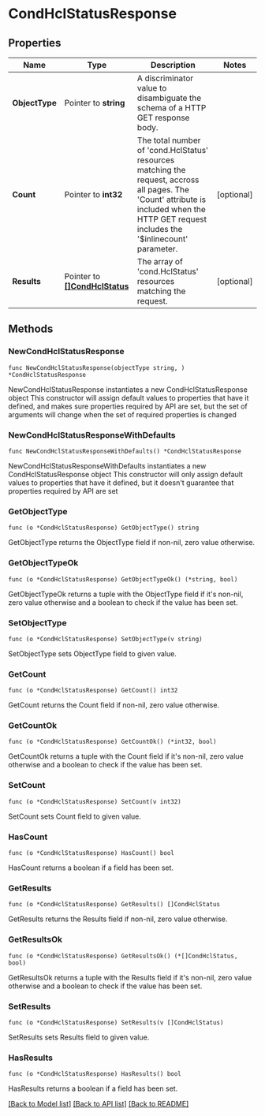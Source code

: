 # CondHclStatusResponse

## Properties

Name | Type | Description | Notes
------------ | ------------- | ------------- | -------------
**ObjectType** | Pointer to **string** | A discriminator value to disambiguate the schema of a HTTP GET response body. | 
**Count** | Pointer to **int32** | The total number of &#39;cond.HclStatus&#39; resources matching the request, accross all pages. The &#39;Count&#39; attribute is included when the HTTP GET request includes the &#39;$inlinecount&#39; parameter. | [optional] 
**Results** | Pointer to [**[]CondHclStatus**](cond.HclStatus.md) | The array of &#39;cond.HclStatus&#39; resources matching the request. | [optional] 

## Methods

### NewCondHclStatusResponse

`func NewCondHclStatusResponse(objectType string, ) *CondHclStatusResponse`

NewCondHclStatusResponse instantiates a new CondHclStatusResponse object
This constructor will assign default values to properties that have it defined,
and makes sure properties required by API are set, but the set of arguments
will change when the set of required properties is changed

### NewCondHclStatusResponseWithDefaults

`func NewCondHclStatusResponseWithDefaults() *CondHclStatusResponse`

NewCondHclStatusResponseWithDefaults instantiates a new CondHclStatusResponse object
This constructor will only assign default values to properties that have it defined,
but it doesn't guarantee that properties required by API are set

### GetObjectType

`func (o *CondHclStatusResponse) GetObjectType() string`

GetObjectType returns the ObjectType field if non-nil, zero value otherwise.

### GetObjectTypeOk

`func (o *CondHclStatusResponse) GetObjectTypeOk() (*string, bool)`

GetObjectTypeOk returns a tuple with the ObjectType field if it's non-nil, zero value otherwise
and a boolean to check if the value has been set.

### SetObjectType

`func (o *CondHclStatusResponse) SetObjectType(v string)`

SetObjectType sets ObjectType field to given value.


### GetCount

`func (o *CondHclStatusResponse) GetCount() int32`

GetCount returns the Count field if non-nil, zero value otherwise.

### GetCountOk

`func (o *CondHclStatusResponse) GetCountOk() (*int32, bool)`

GetCountOk returns a tuple with the Count field if it's non-nil, zero value otherwise
and a boolean to check if the value has been set.

### SetCount

`func (o *CondHclStatusResponse) SetCount(v int32)`

SetCount sets Count field to given value.

### HasCount

`func (o *CondHclStatusResponse) HasCount() bool`

HasCount returns a boolean if a field has been set.

### GetResults

`func (o *CondHclStatusResponse) GetResults() []CondHclStatus`

GetResults returns the Results field if non-nil, zero value otherwise.

### GetResultsOk

`func (o *CondHclStatusResponse) GetResultsOk() (*[]CondHclStatus, bool)`

GetResultsOk returns a tuple with the Results field if it's non-nil, zero value otherwise
and a boolean to check if the value has been set.

### SetResults

`func (o *CondHclStatusResponse) SetResults(v []CondHclStatus)`

SetResults sets Results field to given value.

### HasResults

`func (o *CondHclStatusResponse) HasResults() bool`

HasResults returns a boolean if a field has been set.


[[Back to Model list]](../README.md#documentation-for-models) [[Back to API list]](../README.md#documentation-for-api-endpoints) [[Back to README]](../README.md)


